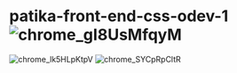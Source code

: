 # patika-front-end-css-odev-1![chrome_gI8UsMfqyM](https://user-images.githubusercontent.com/108836690/183260214-743c9acd-ce63-4de5-854f-a4aaa5de91ac.png)
![chrome_lk5HLpKtpV](https://user-images.githubusercontent.com/108836690/183260216-df6015e2-8c60-4991-b6bd-6f68b147e7e3.png)
![chrome_SYCpRpCltR](https://user-images.githubusercontent.com/108836690/183260218-f179b15a-3b9c-406e-b50c-6f6d9b9a6b3d.png)
